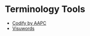 
# Terminology Tools

* [Codify by AAPC](https://www.aapc.com/codes/)
* [Visuwords](https://visuwords.com/)
